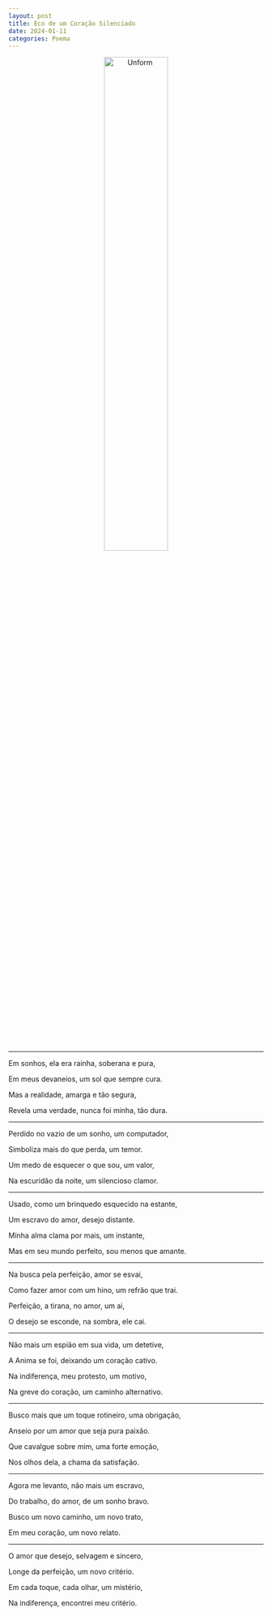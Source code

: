 ```yaml
---
layout: post
title: Eco de um Coração Silenciado
date: 2024-01-11
categories: Poema
---
```


<p align="center">
<img src="{{ site.baseurl }}/images/2024-01-11-Eco-de-um-Coracao-Silenciado.png" 
height="50%" width="50%" alt="Unform" />
</p>

---

Em sonhos, ela era rainha, soberana e pura,

Em meus devaneios, um sol que sempre cura.

Mas a realidade, amarga e tão segura,

Revela uma verdade, nunca foi minha, tão dura.

---

Perdido no vazio de um sonho, um computador,

Simboliza mais do que perda, um temor.

Um medo de esquecer o que sou, um valor,

Na escuridão da noite, um silencioso clamor.

---

Usado, como um brinquedo esquecido na estante,

Um escravo do amor, desejo distante.

Minha alma clama por mais, um instante,

Mas em seu mundo perfeito, sou menos que amante.

---

Na busca pela perfeição, amor se esvai,

Como fazer amor com um hino, um refrão que trai.

Perfeição, a tirana, no amor, um ai,

O desejo se esconde, na sombra, ele cai.

---

Não mais um espião em sua vida, um detetive,

A Anima se foi, deixando um coração cativo.

Na indiferença, meu protesto, um motivo,

Na greve do coração, um caminho alternativo.

---

Busco mais que um toque rotineiro, uma obrigação,

Anseio por um amor que seja pura paixão.

Que cavalgue sobre mim, uma forte emoção,

Nos olhos dela, a chama da satisfação.

---

Agora me levanto, não mais um escravo,

Do trabalho, do amor, de um sonho bravo.

Busco um novo caminho, um novo trato,

Em meu coração, um novo relato.

---

O amor que desejo, selvagem e sincero,

Longe da perfeição, um novo critério.

Em cada toque, cada olhar, um mistério,

Na indiferença, encontrei meu critério.

